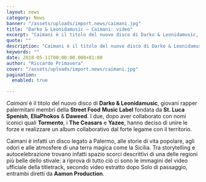 ```yaml
---
layout: news
category: News
banner: "/assets/uploads/import.news/caimani.jpg"
title: "Darko & Leonidamusic – Caimani: video"
excerpt: "Caimani è il titolo del nuovo disco di Darko & Leonidamusic, giovani rapper palermitani membri della Street Food Music Label fondata da St. Luca Spenish, EliaPhokos & Daweed. I due, dopo aver collaborato con nomi iconici quali Tormento, i The Ceasars e Yazee, hanno deciso di unire le forze e realizzare un album collaborativo dal forte [&hellip"
quote: ""
description: "Caimani è il titolo del nuovo disco di Darko & Leonidamusic, giovani rapper palermitani membri della Street Food Music Label fondata da St. Luca Spenish, EliaPhokos & Daweed. I due, dopo aver collaborato con nomi iconici quali Tormento, i The Ceasars e Yazee, hanno deciso di unire le forze e realizzare un album collaborativo dal forte [&hellip"
keywords: ""
date: 2018-05-11T00:00:00.000+01:00
author: "Riccardo Primavera"
cover: "/assets/uploads/import.news/caimani.jpg"
pagination:
  enabled: true

---
```


_Caimani_ è il titolo del nuovo disco di **Darko & Leonidamusic**, giovani rapper palermitani membri della **Street Food** **Music Label** fondata da **St. Luca Spenish**, **EliaPhokos** & **Daweed**. I due, dopo aver collaborato con nomi iconici quali **Tormento**, i **The Ceasars** e **Yazee**, hanno deciso di unire le forze e realizzare un album collaborativo dal forte legame con il territorio.

Caimani è infatti un disco legato a Palermo, alle storie di vita popolare, agli odori e alle atmosfere di una terra magica come la Sicilia. Tra storytelling e autocelebrazione trovano infatti spazio scorci descrittivi di una delle regioni più belle dello stivale: a riprova di tutto ciò ci sono le immagini del video ufficiale della titletrack, secondo video estratto dopo Solo di passaggio, entrambi diretti da **Aamon Production**.